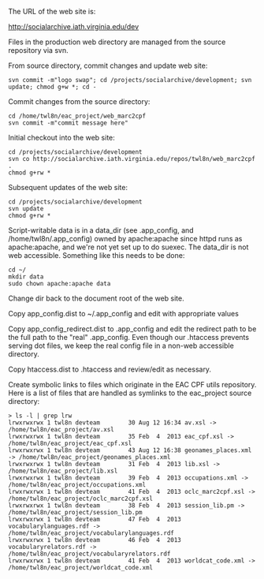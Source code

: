

The URL of the web site is:

http://socialarchive.iath.virginia.edu/dev

Files in the production web directory are managed from the source repository via svn.

From source directory, commit changes and update web site:

    svn commit -m"logo swap"; cd /projects/socialarchive/development; svn update; chmod g+w *; cd -

Commit changes from the source directory:

    cd /home/twl8n/eac_project/web_marc2cpf
    svn commit -m"commit message here"


Initial checkout into the web site:

    cd /projects/socialarchive/development
    svn co http://socialarchive.iath.virginia.edu/repos/twl8n/web_marc2cpf .
    chmod g+rw *

Subsequent updates of the web site:

    cd /projects/socialarchive/development
    svn update
    chmod g+rw *


Script-writable data is in a data_dir (see .app_config, and /home/twl8n/.app_config) owned by apache:apache
since httpd runs as apache:apache, and we're not yet set up to do suexec. The data_dir is not web
accessible. Something like this needs to be done:

    cd ~/
    mkdir data
    sudo chown apache:apache data


Change dir back to the document root of the web site.

Copy app_config.dist to ~/.app_config and edit with appropriate values

Copy app_config_redirect.dist to .app_config and edit the redirect path to be the full path to the
"real" .app_config. Even though our .htaccess prevents serving dot files, we keep the real config file in a
non-web accessible directory.

Copy htaccess.dist to .htaccess and review/edit as necessary.

Create symbolic links to files which originate in the EAC CPF utils repository. Here is a list of files that
are handled as symlinks to the eac_project source directory:

    > ls -l | grep lrw
    lrwxrwxrwx 1 twl8n devteam        30 Aug 12 16:34 av.xsl -> /home/twl8n/eac_project/av.xsl
    lrwxrwxrwx 1 twl8n devteam        35 Feb  4  2013 eac_cpf.xsl -> /home/twl8n/eac_project/eac_cpf.xsl
    lrwxrwxrwx 1 twl8n devteam        43 Aug 12 16:38 geonames_places.xml -> /home/twl8n/eac_project/geonames_places.xml
    lrwxrwxrwx 1 twl8n devteam        31 Feb  4  2013 lib.xsl -> /home/twl8n/eac_project/lib.xsl
    lrwxrwxrwx 1 twl8n devteam        39 Feb  4  2013 occupations.xml -> /home/twl8n/eac_project/occupations.xml
    lrwxrwxrwx 1 twl8n devteam        41 Feb  4  2013 oclc_marc2cpf.xsl -> /home/twl8n/eac_project/oclc_marc2cpf.xsl
    lrwxrwxrwx 1 twl8n devteam        38 Feb  4  2013 session_lib.pm -> /home/twl8n/eac_project/session_lib.pm
    lrwxrwxrwx 1 twl8n devteam        47 Feb  4  2013 vocabularylanguages.rdf -> /home/twl8n/eac_project/vocabularylanguages.rdf
    lrwxrwxrwx 1 twl8n devteam        46 Feb  4  2013 vocabularyrelators.rdf -> /home/twl8n/eac_project/vocabularyrelators.rdf
    lrwxrwxrwx 1 twl8n devteam        41 Feb  4  2013 worldcat_code.xml -> /home/twl8n/eac_project/worldcat_code.xml
